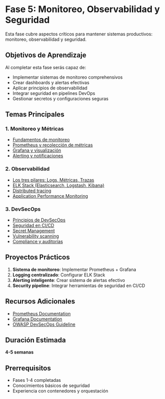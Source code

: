 # Fase 5: Monitoreo, Observabilidad y Seguridad

Esta fase cubre aspectos críticos para mantener sistemas productivos: monitoreo, observabilidad y seguridad.

## Objetivos de Aprendizaje

Al completar esta fase serás capaz de:

- Implementar sistemas de monitoreo comprehensivos
- Crear dashboards y alertas efectivas
- Aplicar principios de observabilidad
- Integrar seguridad en pipelines DevOps
- Gestionar secretos y configuraciones seguras

## Temas Principales

### 1. Monitoreo y Métricas

- [Fundamentos de monitoreo](01-fundamentos-monitoreo.md)
- [Prometheus y recolección de métricas](02-prometheus.md)
- [Grafana y visualización](03-grafana.md)
- [Alerting y notificaciones](04-alerting.md)

### 2. Observabilidad

- [Los tres pilares: Logs, Métricas, Trazas](05-tres-pilares.md)
- [ELK Stack (Elasticsearch, Logstash, Kibana)](06-elk-stack.md)
- [Distributed tracing](07-distributed-tracing.md)
- [Application Performance Monitoring](08-apm.md)

### 3. DevSecOps

- [Principios de DevSecOps](09-devsecops-principios.md)
- [Seguridad en CI/CD](10-seguridad-cicd.md)
- [Secret Management](11-secret-management.md)
- [Vulnerability scanning](12-vulnerability-scanning.md)
- [Compliance y auditorías](13-compliance.md)

## Proyectos Prácticos

1. **Sistema de monitoreo**: Implementar Prometheus + Grafana
2. **Logging centralizado**: Configurar ELK Stack
3. **Alerting inteligente**: Crear sistema de alertas efectivo
4. **Security pipeline**: Integrar herramientas de seguridad en CI/CD

## Recursos Adicionales

- [Prometheus Documentation](https://prometheus.io/docs/)
- [Grafana Documentation](https://grafana.com/docs/)
- [OWASP DevSecOps Guideline](https://owasp.org/www-project-devsecops-guideline/)

## Duración Estimada

 **4-5 semanas**

## Prerrequisitos

- Fases 1-4 completadas
- Conocimientos básicos de seguridad
- Experiencia con contenedores y orquestación